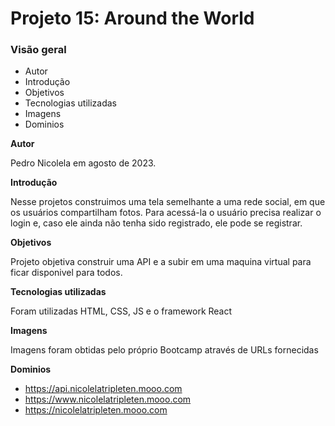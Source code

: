 # Projeto 15: Around the World

### Visão geral

- Autor
- Introdução
- Objetivos
- Tecnologias utilizadas
- Imagens
- Dominios

**Autor**

Pedro Nicolela em agosto de 2023.

**Introdução**

Nesse projetos construimos uma tela semelhante a uma rede social, em que os usuários compartilham fotos. Para acessá-la o usuário precisa realizar o login e, caso ele ainda não tenha sido registrado, ele pode se registrar.

**Objetivos**

Projeto objetiva construir uma API e a subir em uma maquina virtual para ficar disponivel para todos.

**Tecnologias utilizadas**

Foram utilizadas HTML, CSS, JS e o framework React

**Imagens**

Imagens foram obtidas pelo próprio Bootcamp através de URLs fornecidas

**Dominios**

- https://api.nicolelatripleten.mooo.com
- https://www.nicolelatripleten.mooo.com
- https://nicolelatripleten.mooo.com
